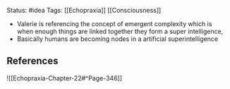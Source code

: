 Status: #idea
Tags: [[Echopraxia]] [[Consciousness]]

* Valerie is referencing the concept of emergent complexity which is when enough things are linked together they form a super intelligence,
* Basically humans are becoming nodes in a artificial superintelligence

## References

![[Echopraxia-Chapter-22#^Page-346]]